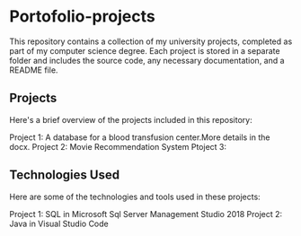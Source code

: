 # Portofolio-projects

This repository contains a collection of my university projects, completed as part of my computer science degree. Each project is stored in a separate folder and includes the source code, any necessary documentation, and a README file.

## Projects

Here's a brief overview of the projects included in this repository:

Project 1: A database for a blood transfusion center.More details in the docx.
Project 2: Movie Recommendation System
Ptoject 3:

## Technologies Used

Here are some of the technologies and tools used in these projects:

Project 1: SQL in Microsoft Sql Server Management Studio 2018 
Project 2: Java in Visual Studio Code
